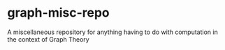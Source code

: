 # graph-misc-repo
A miscellaneous repository for anything having to do with computation in the context of Graph Theory
